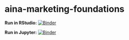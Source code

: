 # aina-marketing-foundations


**Run in RStudio:** [![Binder](https://mybinder.org/badge_logo.svg)](https://mybinder.org/v2/gh/stringfestdata/aina-marketing-foundations/HEAD?urlpath=rstudio)

**Run in Jupyter:** [![Binder](https://mybinder.org/badge_logo.svg)](https://mybinder.org/v2/gh/stringfestdata/aina-marketing-foundations/HEAD)
